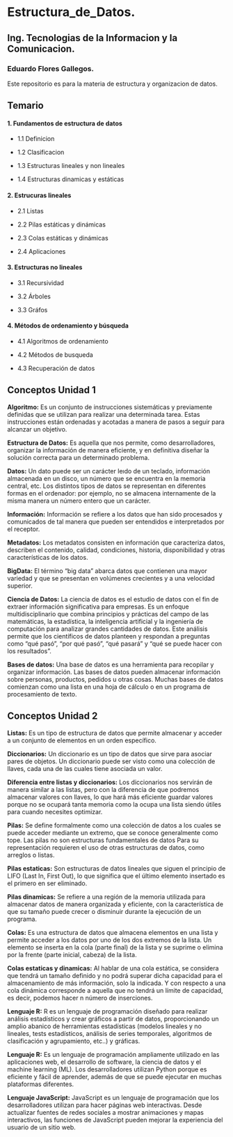 # Estructura_de_Datos.

## Ing. Tecnologias de la Informacion y la Comunicacion.

### Eduardo Flores Gallegos.

Este repositorio es para la materia de estructura y organizacion de datos.


## Temario 

 #### 1. Fundamentos de estructura de datos       
        
- 1.1 Definicion    
        
- 1.2 Clasificacion  
        
- 1.3 Estructuras lineales y non lineales  
        
- 1.4 Estructuras dinamicas y estáticas  

 #### 2. Estrucuras lineales    
- 2.1 Listas  

- 2.2 Pilas estáticas y dinámicas  

- 2.3 Colas estáticas y dinámicas  

- 2.4 Aplicaciones  

 #### 3. Estructuras no lineales      
- 3.1 Recursividad  

- 3.2 Árboles  

- 3.3 Gráfos  

 #### 4. Métodos de ordenamiento y búsqueda       
 - 4.1 Algoritmos de ordenamiento  

- 4.2 Métodos de busqueda  
           
- 4.3 Recuperación de datos  

## Conceptos Unidad 1

**Algoritmo:**
Es un conjunto de instrucciones sistemáticas y previamente definidas que se utilizan para realizar una determinada tarea. Estas instrucciones están ordenadas y acotadas a manera de pasos a seguir para alcanzar un objetivo.

**Estructura de Datos:**
 Es aquella que nos permite, como desarrolladores, organizar la información de manera eficiente, y en definitiva diseñar la solución correcta para un determinado problema.

 **Datos:**
 Un dato puede ser un carácter leıdo de un teclado, información almacenada en un disco, un número que se encuentra en la memoria central, etc. Los distintos tipos de datos se representan en diferentes formas en el ordenador: por ejemplo, no se almacena internamente de la misma manera un número entero que un carácter.

 **Información:**
 Información se refiere a los datos que han sido procesados y comunicados de tal manera que pueden ser entendidos e interpretados por el receptor.

 **Metadatos:**
 Los metadatos consisten en información que caracteriza datos, describen el contenido, calidad, condiciones, historia, disponibilidad y otras características de los datos.

 **BigData:**
 El término “big data” abarca datos que contienen una mayor variedad y que se presentan en volúmenes crecientes y a una velocidad superior.
 
 **Ciencia de Datos:**
 La ciencia de datos es el estudio de datos con el fin de extraer información significativa para empresas. Es un enfoque multidisciplinario que combina principios y prácticas del campo de las matemáticas, la estadística, la inteligencia artificial y la ingeniería de computación para analizar grandes cantidades de datos. Este análisis permite que los científicos de datos planteen y respondan a preguntas como “qué pasó”, “por qué pasó”, “qué pasará” y “qué se puede hacer con los resultados”.

 **Bases de datos:**
 Una base de datos es una herramienta para recopilar y organizar información. Las bases de datos pueden almacenar información sobre personas, productos, pedidos u otras cosas. Muchas bases de datos comienzan como una lista en una hoja de cálculo o en un programa de procesamiento de texto.

 ## Conceptos Unidad 2
 
 **Listas:**
 Es un tipo de estructura de datos que permite almacenar y acceder a un conjunto de elementos en un orden específico.

 **Diccionarios:**
 Un diccionario es un tipo de datos que sirve para asociar pares de objetos. Un diccionario puede ser visto como una colección de llaves, cada una de las cuales tiene asociada un valor.

 **Diferencia entre listas y diccionarios:**
 Los diccionarios nos servirán de manera similar a las listas, pero con la diferencia de que podremos almacenar valores con llaves, lo que hará más eficiente guardar valores porque no se ocupará tanta memoria como la ocupa una lista siendo útiles para cuando necesites optimizar.

 **Pilas:**
Se define formalmente como una colección de datos a los cuales se puede acceder mediante un extremo, que se conoce generalmente como tope. Las pilas no son estructuras fundamentales de datos Para su representación requieren el uso de otras estructuras de datos, como arreglos o listas.

**Pilas estaticas:**
Son estructuras de datos lineales que siguen el principio de LIFO (Last In, First Out), lo que significa que el último elemento insertado es el primero en ser eliminado.

**Pilas dinamicas:**
Se refiere a una región de la memoria utilizada para almacenar datos de manera organizada y eficiente, con la característica de que su tamaño puede crecer o disminuir durante la ejecución de un programa. 

**Colas:**
Es una estructura de datos que almacena elementos en una lista y permite acceder a los datos por uno de los dos extremos de la lista. Un elemento se inserta en la cola (parte final) de la lista y se suprime o elimina por la frente (parte inicial, cabeza) de la lista.

**Colas estaticas y dinamicas:**
Al hablar de una cola estática, se considera que tendrá un tamaño definido y no podrá superar dicha capacidad para el almacenamiento de más información, solo la indicada. Y con respecto a una cola dinámica corresponde a aquella que no tendrá un límite de capacidad, es decir, podemos hacer n número de inserciones.

**Lenguaje R:**
R es un lenguaje de programación diseñado para realizar análisis estadísticos y crear gráficos a partir de datos, proporcionando un amplio abanico de herramientas estadísticas (modelos lineales y no lineales, tests estadísticos, análisis de series temporales, algoritmos de clasificación y agrupamiento, etc..) y gráficas.

**Lenguaje R:**
Es un lenguaje de programación ampliamente utilizado en las aplicaciones web, el desarrollo de software, la ciencia de datos y el machine learning (ML). Los desarrolladores utilizan Python porque es eficiente y fácil de aprender, además de que se puede ejecutar en muchas plataformas diferentes.

**Lenguaje JavaScript:**
JavaScript es un lenguaje de programación que los desarrolladores utilizan para hacer páginas web interactivas. Desde actualizar fuentes de redes sociales a mostrar animaciones y mapas interactivos, las funciones de JavaScript pueden mejorar la experiencia del usuario de un sitio web.